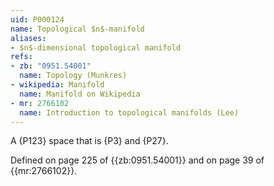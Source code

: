 ```yaml
---
uid: P000124
name: Topological $n$-manifold
aliases:
- $n$-dimensional topological manifold
refs:
- zb: "0951.54001"
  name: Topology (Munkres)
- wikipedia: Manifold
  name: Manifold on Wikipedia
- mr: 2766102
  name: Introduction to topological manifolds (Lee)
---
```

A {P123} space that is {P3} and {P27}.

Defined on page 225 of {{zb:0951.54001}} and on page 39 of {{mr:2766102}}.
